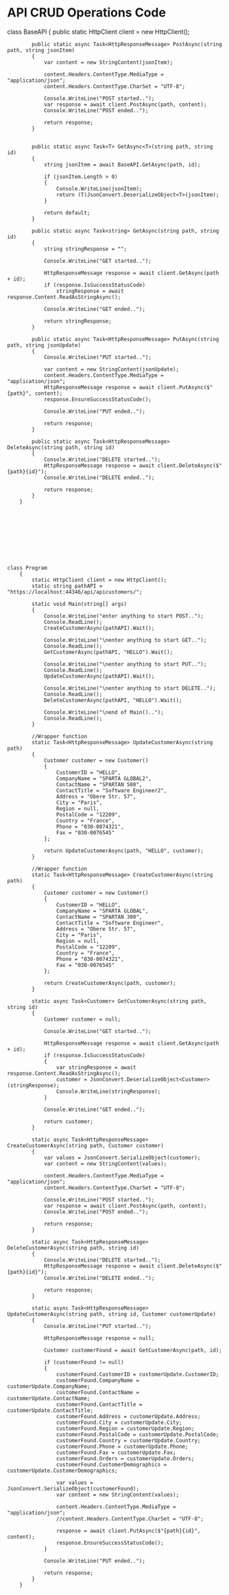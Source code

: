 # API CRUD Operations Code

class BaseAPI
        {
            public static HttpClient client = new HttpClient();
     
            public static async Task<HttpResponseMessage> PostAsync(string path, string jsonItem)
            {
                var content = new StringContent(jsonItem);
     
                content.Headers.ContentType.MediaType = "application/json";
                content.Headers.ContentType.CharSet = "UTF-8";
     
                Console.WriteLine("POST started..");
                var response = await client.PostAsync(path, content);
                Console.WriteLine("POST ended..");
     
                return response;
            }
     
     
            public static async Task<T> GetAsync<T>(string path, string id)
            {
                string jsonItem = await BaseAPI.GetAsync(path, id);
     
                if (jsonItem.Length > 0)
                {
                    Console.WriteLine(jsonItem);
                    return (T)JsonConvert.DeserializeObject<T>(jsonItem);
                }
     
                return default;
            }
     
            public static async Task<string> GetAsync(string path, string id)
            {
                string stringResponse = "";
     
                Console.WriteLine("GET started..");
     
                HttpResponseMessage response = await client.GetAsync(path + id);
                if (response.IsSuccessStatusCode)
                    stringResponse = await response.Content.ReadAsStringAsync();
     
                Console.WriteLine("GET ended..");
     
                return stringResponse;
            }
     
            public static async Task<HttpResponseMessage> PutAsync(string path, string jsonUpdate)
            {
                Console.WriteLine("PUT started..");
     
                var content = new StringContent(jsonUpdate);
                content.Headers.ContentType.MediaType = "application/json";
                HttpResponseMessage response = await client.PutAsync($"{path}", content);
                response.EnsureSuccessStatusCode();
     
                Console.WriteLine("PUT ended..");
     
                return response;
            }
     
            public static async Task<HttpResponseMessage> DeleteAsync(string path, string id)
            {
                Console.WriteLine("DELETE started..");
                HttpResponseMessage response = await client.DeleteAsync($"{path}{id}");
                Console.WriteLine("DELETE ended..");
     
                return response;
            }
        }
    
    
    
    
    
    
    
    
    

    class Program
        {
            static HttpClient client = new HttpClient();
            static string pathAPI = "https://localhost:44346/api/apicustomers/";
     
            static void Main(string[] args)
            {
                Console.WriteLine("enter anything to start POST..");
                Console.ReadLine();
                CreateCustomerAsync(pathAPI).Wait();
     
                Console.WriteLine("\nenter anything to start GET..");
                Console.ReadLine();
                GetCustomerAsync(pathAPI, "HELLO").Wait();
     
                Console.WriteLine("\nenter anything to start PUT..");
                Console.ReadLine();
                UpdateCustomerAsync(pathAPI).Wait();
     
                Console.WriteLine("\nenter anything to start DELETE..");
                Console.ReadLine();
                DeleteCustomerAsync(pathAPI, "HELLO").Wait();
     
                Console.WriteLine("\nend of Main()..");
                Console.ReadLine();
            }
     
            //Wrapper function
            static Task<HttpResponseMessage> UpdateCustomerAsync(string path)
            {
                Customer customer = new Customer()
                {
                    CustomerID = "HELLO",
                    CompanyName = "SPARTA GLOBAL2",
                    ContactName = "SPARTAN 500",
                    ContactTitle = "Software Engineer2",
                    Address = "Obere Str. 57",
                    City = "Paris",
                    Region = null,
                    PostalCode = "12209",
                    Country = "France",
                    Phone = "030-0074321",
                    Fax = "030-0076545"
                };
     
                return UpdateCustomerAsync(path, "HELLO", customer);
            }
     
            //Wrapper function
            static Task<HttpResponseMessage> CreateCustomerAsync(string path)
            {
                Customer customer = new Customer()
                {
                    CustomerID = "HELLO",
                    CompanyName = "SPARTA GLOBAL",
                    ContactName = "SPARTAN 300",
                    ContactTitle = "Software Engineer",
                    Address = "Obere Str. 57",
                    City = "Paris",
                    Region = null,
                    PostalCode = "12209",
                    Country = "France",
                    Phone = "030-0074321",
                    Fax = "030-0076545"
                };
     
                return CreateCustomerAsync(path, customer);
            }
     
            static async Task<Customer> GetCustomerAsync(string path, string id)
            {
                Customer customer = null;
     
                Console.WriteLine("GET started..");
     
                HttpResponseMessage response = await client.GetAsync(path + id);
                if (response.IsSuccessStatusCode)
                {
                    var stringResponse = await response.Content.ReadAsStringAsync();
                    customer = JsonConvert.DeserializeObject<Customer>(stringResponse);
                    Console.WriteLine(stringResponse);
                }
     
                Console.WriteLine("GET ended..");
     
                return customer;
            }
     
            static async Task<HttpResponseMessage> CreateCustomerAsync(string path, Customer customer)
            {
                var values = JsonConvert.SerializeObject(customer);
                var content = new StringContent(values);
     
                content.Headers.ContentType.MediaType = "application/json";
                content.Headers.ContentType.CharSet = "UTF-8";
     
                Console.WriteLine("POST started..");
                var response = await client.PostAsync(path, content);
                Console.WriteLine("POST ended..");
     
                return response;
            }
     
            static async Task<HttpResponseMessage> DeleteCustomerAsync(string path, string id)
            {
                Console.WriteLine("DELETE started..");
                HttpResponseMessage response = await client.DeleteAsync($"{path}{id}");
                Console.WriteLine("DELETE ended..");
     
                return response;
            }
     
            static async Task<HttpResponseMessage> UpdateCustomerAsync(string path, string id, Customer customerUpdate)
            {
                Console.WriteLine("PUT started..");
     
                HttpResponseMessage response = null;
     
                Customer customerFound = await GetCustomerAsync(path, id);
     
                if (customerFound != null)
                {
                    customerFound.CustomerID = customerUpdate.CustomerID;
                    customerFound.CompanyName = customerUpdate.CompanyName;
                    customerFound.ContactName = customerUpdate.ContactName;
                    customerFound.ContactTitle = customerUpdate.ContactTitle;
                    customerFound.Address = customerUpdate.Address;
                    customerFound.City = customerUpdate.City;
                    customerFound.Region = customerUpdate.Region;
                    customerFound.PostalCode = customerUpdate.PostalCode;
                    customerFound.Country = customerUpdate.Country;
                    customerFound.Phone = customerUpdate.Phone;
                    customerFound.Fax = customerUpdate.Fax;
                    customerFound.Orders = customerUpdate.Orders;
                    customerFound.CustomerDemographics = customerUpdate.CustomerDemographics;
     
                    var values = JsonConvert.SerializeObject(customerFound);
                    var content = new StringContent(values);
     
                    content.Headers.ContentType.MediaType = "application/json";
                    //content.Headers.ContentType.CharSet = "UTF-8";
     
                    response = await client.PutAsync($"{path}{id}", content);
                    response.EnsureSuccessStatusCode();
                }
     
                Console.WriteLine("PUT ended..");
     
                return response;
            }
        }